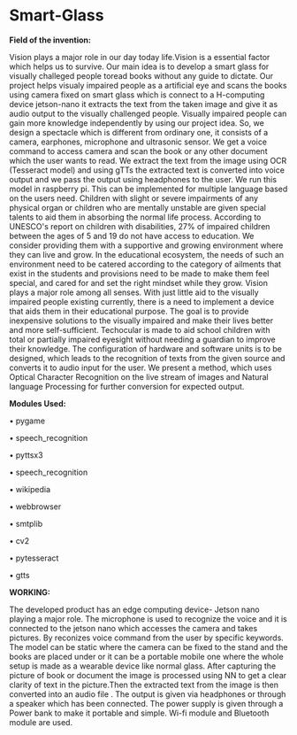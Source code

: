 # Smart-Glass


**Field of the invention:**

Vision plays a major role in our day today life.Vision is a essential factor which helps us to survive. Our main idea is  to develop a smart glass for visually challeged people toread books without any guide to dictate. Our project helps visualy impaired people as a artificial eye and scans the books using camera fixed on smart glass which is connect to a H-computing device jetson-nano  it extracts the text from the taken image and give it as audio output to the visually challenged people.
Visually impaired people can gain more knowledge independently by using our project idea. So, we design a spectacle which is different from ordinary one, it consists of a camera, earphones, microphone and ultrasonic sensor. We get a voice command to access camera and scan the book or any other document which the user wants to read. We extract the text from the image using OCR (Tesseract model) and using gTTs the extracted text is converted into voice output and we pass the output using headphones to the user.  We run this model in raspberry pi. This can be implemented for multiple language based on the users need. Children with slight or severe impairments of any physical organ or children who are mentally unstable are given special talents to aid them in absorbing the normal life process. According to UNESCO's report on children with disabilities, 27% of impaired children between the ages of 5 and 19 do not have access to education. We consider providing them with a supportive and growing environment where they can live and grow. In the educational ecosystem, the needs of such an environment need to be catered according to the category of ailments that exist in the students and provisions need to be made to make them feel special, and cared for and set the right mindset while they grow. Vision plays a major role among all senses. With just little aid to the visually impaired people existing currently, there is a need to implement a device that aids them in their educational purpose. The goal is to provide inexpensive solutions to the visually impaired and make their lives better and more self-sufficient. Techocular is made to aid school children with total or partially impaired eyesight without needing a guardian to improve their knowledge. The configuration of hardware and software units is to be designed, which leads to the recognition of texts from the given source and converts it to audio input for the user. We present a method, which uses Optical Character Recognition on the live stream of images and Natural language  Processing for further conversion for expected output.

**Modules Used:**

• pygame

• speech_recognition

• pyttsx3

• speech_recognition 

• wikipedia

• webbrowser

• smtplib

• cv2

• pytesseract

• gtts 

**WORKING:**

The developed product has an edge computing device- Jetson nano playing a major role. The microphone is used to recognize the voice and it is connected to the jetson nano which accesses the camera and takes pictures. By reconizes voice command from the user by specific keywords. The model can be static where the camera can be fixed to the stand and the books are placed under or it can be a portable mobile one where the whole setup is made as a wearable device like normal glass. After capturing the picture of book or document the image is processed using NN to get a clear clarity of text in the picture.Then the extracted text from the image is then converted into an audio file . The output is given via headphones or through a speaker which has been connected. The power supply is given through a Power bank to make it portable and simple. Wi-fi module and Bluetooth module are used.



